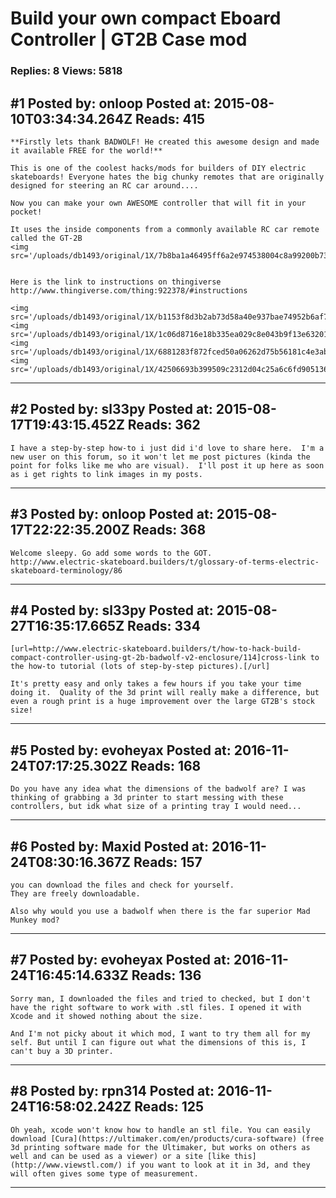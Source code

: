 # Build your own compact Eboard Controller &#124; GT2B Case mod

### Replies: 8 Views: 5818

## \#1 Posted by: onloop Posted at: 2015-08-10T03:34:34.264Z Reads: 415

```
**Firstly lets thank BADWOLF! He created this awesome design and made it available FREE for the world!**

This is one of the coolest hacks/mods for builders of DIY electric skateboards! Everyone hates the big chunky remotes that are originally designed for steering an RC car around....

Now you can make your own AWESOME controller that will fit in your pocket! 

It uses the inside components from a commonly available RC car remote called the GT-2B
<img src='/uploads/db1493/original/1X/7b8ba1a46495ff6a2e974538004c8a99200b73e3.jpg'>


Here is the link to instructions on thingiverse http://www.thingiverse.com/thing:922378/#instructions

<img src='/uploads/db1493/original/1X/b1153f8d3b2ab73d58a40e937bae74952b6af7e5.jpg'>
<img src='/uploads/db1493/original/1X/1c06d8716e18b335ea029c8e043b9f13e63201fb.jpg'>
<img src='/uploads/db1493/original/1X/6881283f872fced50a06262d75b56181c4e3abe9.jpg'>
<img src='/uploads/db1493/original/1X/42506693b399509c2312d04c25a6c6fd905136a8.jpg'>
```

---
## \#2 Posted by: sl33py Posted at: 2015-08-17T19:43:15.452Z Reads: 362

```
I have a step-by-step how-to i just did i'd love to share here.  I'm a new user on this forum, so it won't let me post pictures (kinda the point for folks like me who are visual).  I'll post it up here as soon as i get rights to link images in my posts.
```

---
## \#3 Posted by: onloop Posted at: 2015-08-17T22:22:35.200Z Reads: 368

```
Welcome sleepy. Go add some words to the GOT.
http://www.electric-skateboard.builders/t/glossary-of-terms-electric-skateboard-terminology/86
```

---
## \#4 Posted by: sl33py Posted at: 2015-08-27T16:35:17.665Z Reads: 334

```
[url=http://www.electric-skateboard.builders/t/how-to-hack-build-compact-controller-using-gt-2b-badwolf-v2-enclosure/114]cross-link to the how-to tutorial (lots of step-by-step pictures).[/url]  

It's pretty easy and only takes a few hours if you take your time doing it.  Quality of the 3d print will really make a difference, but even a rough print is a huge improvement over the large GT2B's stock size!
```

---
## \#5 Posted by: evoheyax Posted at: 2016-11-24T07:17:25.302Z Reads: 168

```
Do you have any idea what the dimensions of the badwolf are? I was thinking of grabbing a 3d printer to start messing with these controllers, but idk what size of a printing tray I would need...
```

---
## \#6 Posted by: Maxid Posted at: 2016-11-24T08:30:16.367Z Reads: 157

```
you can download the files and check for yourself.
They are freely downloadable.

Also why would you use a badwolf when there is the far superior Mad Munkey mod?
```

---
## \#7 Posted by: evoheyax Posted at: 2016-11-24T16:45:14.633Z Reads: 136

```
Sorry man, I downloaded the files and tried to checked, but I don't have the right software to work with .stl files. I opened it with Xcode and it showed nothing about the size.

And I'm not picky about it which mod, I want to try them all for my self. But until I can figure out what the dimensions of this is, I can't buy a 3D printer.
```

---
## \#8 Posted by: rpn314 Posted at: 2016-11-24T16:58:02.242Z Reads: 125

```
Oh yeah, xcode won't know how to handle an stl file. You can easily download [Cura](https://ultimaker.com/en/products/cura-software) (free 3d printing software made for the Ultimaker, but works on others as well and can be used as a viewer) or a site [like this](http://www.viewstl.com/) if you want to look at it in 3d, and they will often gives some type of measurement.
```

---

